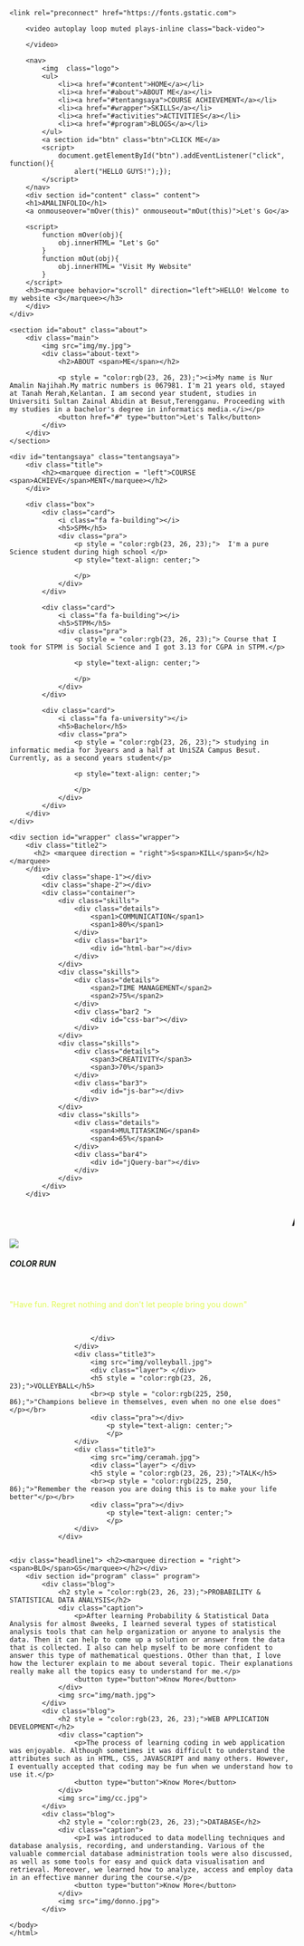 <!DOCTYPE html>
<html>
<head>
	<title>Portfolio website</title>
	<link rel="stylesheet" type="text/css" href="css/test.css">

	<link rel="preconnect" href="https://fonts.gstatic.com">
  <link href="https://fonts.googleapis.com/css2?family=Josefin+Sans:ital,wght@0,100;0,200;0,300;0,400;0,500;0,600;0,700;1,100;1,200;1,300;1,400;1,500;1,600;1,700&display=swap" rel="stylesheet">

  <link rel="stylesheet" href="https://cdnjs.cloudflare.com/ajax/libs/font-awesome/5.15.3/css/all.min.css" integrity="sha512-iBBXm8fW90+nuLcSKlbmrPcLa0OT92xO1BIsZ+ywDWZCvqsWgccV3gFoRBv0z+8dLJgyAHIhR35VZc2oM/gI1w==" crossorigin="anonymous" referrerpolicy="no-referrer" />
</head>
<body>
    <div class="hero">

        <video autoplay loop muted plays-inline class="back-video">
<source src="img/video.mp4" type="video/mp4">

        </video>

        <nav>
            <img  class="logo">
            <ul>
                <li><a href="#content">HOME</a></li>
                <li><a href="#about">ABOUT ME</a></li>
                <li><a href="#tentangsaya">COURSE ACHIEVEMENT</a></li>
                <li><a href="#wrapper">SKILLS</a></li>
                <li><a href="#activities">ACTIVITIES</a></li>
                <li><a href="#program">BLOGS</a></li>
            </ul>
            <a section id="btn" class="btn">CLICK ME</a>
			<script>
				document.getElementById("btn").addEventListener("click", function(){
					alert("HELLO GUYS!");});
			</script>
        </nav>
        <div section id="content" class=" content">
        <h1>AMALINFOLIO</h1>
        <a onmouseover="mOver(this)" onmouseout="mOut(this)">Let's Go</a>

		<script>
			function mOver(obj){
				obj.innerHTML= "Let's Go"
			}
			function mOut(obj){
				obj.innerHTML= "Visit My Website"
			}
		</script>
        <h3><marquee behavior="scroll" direction="left">HELLO! Welcome to my website <3</marquee></h3>
        </div>
    </div>

    <section id="about" class="about">
		<div class="main">
			<img src="img/my.jpg">
			<div class="about-text">
				<h2>ABOUT <span>ME</span></h2>
				
				<p style = "color:rgb(23, 26, 23);"><i>My name is Nur Amalin Najihah.My matric numbers is 067981. I'm 21 years old, stayed at Tanah Merah,Kelantan. I am second year student, studies in Universiti Sultan Zainal Abidin at Besut,Terengganu. Proceeding with my studies in a bachelor's degree in informatics media.</i></p>
				<button href="#" type="button">Let's Talk</button>
			</div>
		</div>
	</section>

    <div id="tentangsaya" class="tentangsaya">
		<div class="title">
			<h2><marquee direction = "left">COURSE <span>ACHIEVE</span>MENT</marquee></h2>
		</div>

		<div class="box">
			<div class="card">
				<i class="fa fa-building"></i>
				<h5>SPM</h5>
				<div class="pra">
					<p style = "color:rgb(23, 26, 23);">  I'm a pure Science student during high school </p>
					<p style="text-align: center;">
						
					</p>
				</div>
			</div>

			<div class="card">
				<i class="fa fa-building"></i>
				<h5>STPM</h5>
				<div class="pra">
					<p style = "color:rgb(23, 26, 23);"> Course that I took for STPM is Social Science and I got 3.13 for CGPA in STPM.</p>

					<p style="text-align: center;">
						
					</p>
				</div>
			</div>

			<div class="card">
				<i class="fa fa-university"></i>
				<h5>Bachelor</h5>
				<div class="pra">
					<p style = "color:rgb(23, 26, 23);"> studying in informatic media for 3years and a half at UniSZA Campus Besut. Currently, as a second years student</p>

					<p style="text-align: center;">
						
					</p>
				</div>
			</div>
		</div>
	</div>

    <div section id="wrapper" class="wrapper">
		<div class="title2">
		  <h2> <marquee direction = "right">S<span>KILL</span>S</h2></marquee>
		</div>
			<div class="shape-1"></div>
			<div class="shape-2"></div>
			<div class="container">
				<div class="skills">
					<div class="details">
						<span1>COMMUNICATION</span1>
						<span1>80%</span1>
					</div>
					<div class="bar1">
						<div id="html-bar"></div>
					</div>
				</div>
				<div class="skills">
					<div class="details">
						<span2>TIME MANAGEMENT</span2>
						<span2>75%</span2>
					</div>
					<div class="bar2 ">
						<div id="css-bar"></div>
					</div>
				</div>
				<div class="skills">
					<div class="details">
						<span3>CREATIVITY</span3>
						<span3>70%</span3>
					</div>
					<div class="bar3">
						<div id="js-bar"></div>
					</div>
				</div>
				<div class="skills">
					<div class="details">
						<span4>MULTITASKING</span4>
						<span4>65%</span4>
					</div>
					<div class="bar4">
						<div id="jQuery-bar"></div>
					</div>
				</div>
			</div>
		</div>

<div class="headline"><h2><marquee direction = "left"><span>AC</span>TIVITI<span>ES</span></marquee></h2></div>
        <div section id="activities" class="activities">
			<div class="title3">
						<img src="img/colorun.jpg">
						<div class="layer"> </div>
						<h5 style = "color:rgb(23, 26, 23);">COLOR RUN</h5>
						<br><p style = "color:rgb(225, 250, 86);">"Have fun. Regret nothing and don't let people bring you down"</p></br>
						<div class="pra">
							<p style="text-align: center;">
							</p>

						</div>
					</div>
					<div class="title3">
						<img src="img/volleyball.jpg">
						<div class="layer"> </div>
						<h5 style = "color:rgb(23, 26, 23);">VOLLEYBALL</h5>
						<br><p style = "color:rgb(225, 250, 86);">"Champions believe in themselves, even when no one else does"</p></br>
						<div class="pra"></div>
							<p style="text-align: center;">
							</p>
					</div>
					<div class="title3">
						<img src="img/ceramah.jpg">
						<div class="layer"> </div>
						<h5 style = "color:rgb(23, 26, 23);">TALK</h5>
						<br><p style = "color:rgb(225, 250, 86);">"Remember the reason you are doing this is to make your life better"</p></br>
						<div class="pra"></div>
							<p style="text-align: center;">
							</p>
					</div>
				</div>


	<div class="headline1"> <h2><marquee direction = "right"><span>BLO</span>GS</marquee></h2></div>
        <div section id="program" class=" program">
            <div class="blog">
                <h2 style = "color:rgb(23, 26, 23);">PROBABILITY & STATISTICAL DATA ANALYSIS</h2>
                <div class="caption">
                    <p>After learning Probability & Statistical Data Analysis for almost 8weeks, I learned several types of statistical analysis tools that can help organization or anyone to analysis the data. Then it can help to come up a solution or answer from the data that is collected. I also can help myself to be more confident to answer this type of mathematical questions. Other than that, I love how the lecturer explain to me about several topic. Their explanations really make all the topics easy to understand for me.</p>
                    <button type="button">Know More</button>
                </div>
                <img src="img/math.jpg">
            </div>
            <div class="blog">
                <h2 style = "color:rgb(23, 26, 23);">WEB APPLICATION DEVELOPMENT</h2>
                <div class="caption">
                    <p>The process of learning coding in web application was enjoyable. Although sometimes it was difficult to understand the attributes such as in HTML, CSS, JAVASCRIPT and many others. However, I eventually accepted that coding may be fun when we understand how to use it.</p>
                    <button type="button">Know More</button>
                </div>
                <img src="img/cc.jpg">
            </div>
            <div class="blog">
                <h2 style = "color:rgb(23, 26, 23);">DATABASE</h2>
                <div class="caption">
                    <p>I was introduced to data modelling techniques and database analysis, recording, and understanding. Various of the valuable commercial database administration tools were also discussed, as well as some tools for easy and quick data visualisation and retrieval. Moreover, we learned how to analyze, access and employ data in an effective manner during the course.</p>
                    <button type="button">Know More</button>
                </div>
                <img src="img/donno.jpg">
            </div>
</div>
        </div>

       



    
    
    </body>
    </html>
